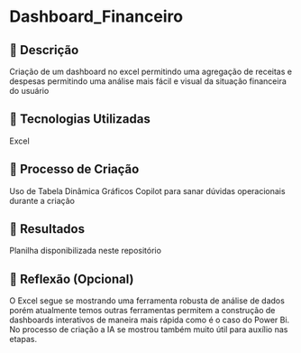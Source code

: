 # Dashboard_Financeiro

## 📒 Descrição
Criação de um dashboard no excel permitindo uma agregação de receitas e despesas permitindo uma análise mais fácil e visual da situação financeira do usuário

## 🤖 Tecnologias Utilizadas
Excel

## 🧐 Processo de Criação
Uso de Tabela Dinâmica
Gráficos
Copilot para sanar dúvidas operacionais durante a criação 

## 🚀 Resultados
Planilha disponibilizada neste repositório

## 💭 Reflexão (Opcional)
O Excel segue se mostrando uma ferramenta robusta de análise de dados porém atualmente temos outras ferramentas permitem a construção de dashboards interativos de maneira mais rápida como é o caso do Power Bi.
No processo de criação a IA se mostrou também muito útil para auxílio nas etapas.
